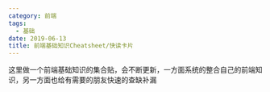 ```yaml
---
category: 前端
tags:
  - 基础
date: 2019-06-13
title: 前端基础知识Cheatsheet/快读卡片
---
```


这里做一个前端基础知识的集合贴，会不断更新，一方面系统的整合自己的前端知识，另一方面也给有需要的朋友快速的查缺补漏

<!-- more -->

 